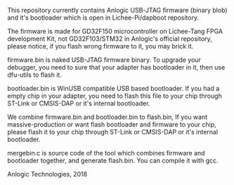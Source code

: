 This repository currently contains Anlogic USB-JTAG firmware (binary blob) and it's bootloader which is open in Lichee-Pi/dapboot repository.

The firmware is made for GD32F150 microcontroller on Lichee-Tang FPGA development Kit, not GD32F103/STM32 in Anlogic's official repository, please notice, if you flash wrong firmware to it, you may brick it.

firmware.bin is naked USB-JTAG firmware binary. To upgrade your debugger, you need to sure that your adapter has bootloader in it, then use dfu-utils to flash it.

bootloader.bin is WinUSB compatible USB based bootloader. If you had a empty chip in your adapter, you need to flash this file to your chip through ST-Link or CMSIS-DAP or it's internal bootloader.

We combine firmware.bin and bootloader.bin to flash.bin, If you want massive-production or want flash bootloader and firmware to your chip, please flash it to your chip through ST-Link or CMSIS-DAP or it's internal bootloader.

mergebin.c is source code of the tool which combines firmware and bootloader together, and generate flash.bin. You can compile it with gcc.


Anlogic Technologies, 2018
